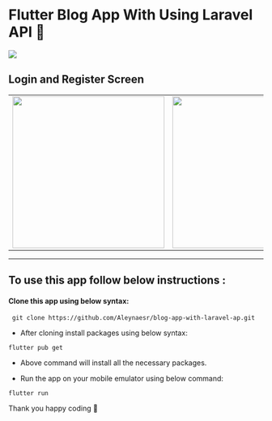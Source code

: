 # Flutter Blog App With Using Laravel API 🎈
<a href="https://hits.seeyoufarm.com"><img src="https://hits.seeyoufarm.com/api/count/incr/badge.svg?url=https%3A%2F%2Fgithub.com%2Faleynaesr&count_bg=%23151515&title_bg=%23FF7BD4&icon=flutter.svg&icon_color=%2302D8FF&title=hits&edge_flat=false"/></a>

## Login and Register Screen
 
  <table>
   <tbody>
      <tr>
       <td><img src="https://user-images.githubusercontent.com/45822686/154710089-9ec1b8af-8595-48cb-884a-915b54b7f2ee.png" height=300pm></td>
         <td><img src="https://user-images.githubusercontent.com/45822686/154710047-fcd412d5-ab7c-45bb-acff-e8accbcf181e.png" height=300pm></td>
      </tr>
   </tbody>
</table>
 
<hr> </hr>


## To use this app follow below instructions :



#### Clone this app using below syntax:

``` git clone https://github.com/Aleynaesr/blog-app-with-laravel-ap.git```

* After cloning install packages using below syntax:

``` flutter pub get ```

* Above command will install all the necessary packages.

* Run the app on your mobile emulator using below command:

``` flutter run ```

Thank you happy coding  🎈
